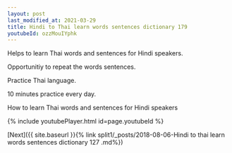 ```yaml
---
layout: post
last_modified_at: 2021-03-29
title: Hindi to Thai learn words sentences dictionary 179 
youtubeId: ozzMouIYphk
---
```

 
 
Helps to learn Thai words and sentences for Hindi speakers.

Opportunitiy to repeat the words sentences. 

Practice Thai language. 
 
10 minutes practice every day. 
 
How to learn Thai words and sentences for Hindi speakers 
 
{% include youtubePlayer.html id=page.youtubeId %}
 
 
[Next]({{ site.baseurl }}{% link  split1/_posts/2018-08-06-Hindi to thai learn words sentences dictionary 127 .md%})
 
